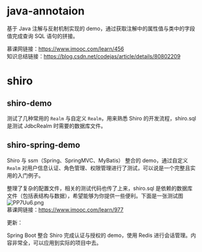 # java-annotaion

基于 Java 注解与反射机制实现的 demo，通过获取注解中的属性值与类中的字段值完成查询 SQL 语句的拼接。

慕课网链接：https://www.imooc.com/learn/456<br>
知识总结链接：https://blog.csdn.net/codejas/article/details/80802209

# shiro

## shiro-demo

测试了几种常用的 <code>Realm</code> 与自定义 <code>Realm</code>，用来熟悉 Shiro 的开发流程，shiro.sql 是测试 JdbcRealm 时需要的数据库文件。

## shiro-spring-demo

Shiro 与 ssm（Spring、SpringMVC、MyBatis） 整合的 demo，通过自定义 <code>Realm</code> 对用户信息认证、角色管理、权限管理进行了测试，可以说是一个完整且实用的入门例子。

整理了复杂的配置文件，相关的测试代码也传了上来，shiro.sql 是依赖的数据库文件（包括表结构与数据），希望能够为你提供一些便利。下面是一张测试图<br>
<img src="https://s1.ax1x.com/2018/06/27/PP7Uu6.png" alt="PP7Uu6.png" border="0" /><br>
慕课网链接：https://www.imooc.com/learn/977

更新：

Spring Boot 整合 Shiro 完成认证与授权的 demo，使用 Redis 进行会话管理。内容非常全，可以应用到实际的项目中去。
